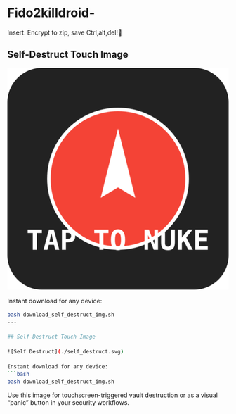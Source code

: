 # Fido2killdroid-
Insert. Encrypt to zip, save Ctrl,alt,del!🚨


## Self-Destruct Touch Image

![Self Destruct](./self_destruct.svg)

Instant download for any device:
```bash
bash download_self_destruct_img.sh
---

## Self-Destruct Touch Image

![Self Destruct](./self_destruct.svg)

Instant download for any device:
```bash
bash download_self_destruct_img.sh
```

Use this image for touchscreen-triggered vault destruction or as a visual “panic” button in your security workflows.
```

